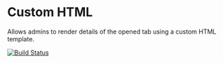 # Custom HTML
Allows admins to render details of the opened tab using a custom HTML template.

[![Build Status](https://travis-ci.org/DeskproApps/custom-html.svg?branch=master)](https://travis-ci.org/DeskproApps/custom-html)
